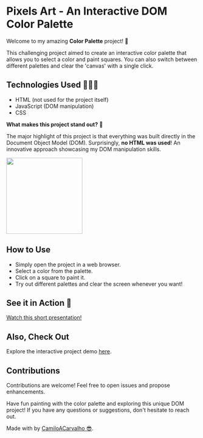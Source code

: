 # Pixels Art - An Interactive DOM Color Palette

Welcome to my amazing **Color Palette** project! 🎨

This challenging project aimed to create an interactive color palette that allows you to select a color and paint squares. You can also switch between different palettes and clear the 'canvas' with a single click.

## Technologies Used 👨🏻‍💻

- HTML (not used for the project itself)
- JavaScript (DOM manipulation)
- CSS

**What makes this project stand out?** 🚀

The major highlight of this project is that everything was built directly in the Document Object Model (DOM). Surprisingly, **no HTML was used**! An innovative approach showcasing my DOM manipulation skills.

<img src="https://github.com/CamiloACarvalho/Pixels_Art/assets/111397870/da07a971-75d1-4e7e-b024-726c41744bfa" width="200">

## How to Use

- Simply open the project in a web browser.
- Select a color from the palette.
- Click on a square to paint it.
- Try out different palettes and clear the screen whenever you want!

## See it in Action 🎦

[Watch this short presentation!](https://www.youtube.com/watch?v=TBjn19KV4Z0)

## Also, Check Out

Explore the interactive project demo [here](camiloacarvalho.Pixels_Art.surge.sh).

## Contributions

Contributions are welcome! Feel free to open issues and propose enhancements.

Have fun painting with the color palette and exploring this unique DOM project! If you have any questions or suggestions, don't hesitate to reach out.

Made with by [CamiloACarvalho 😎](https://github.com/CamiloACarvalho).
